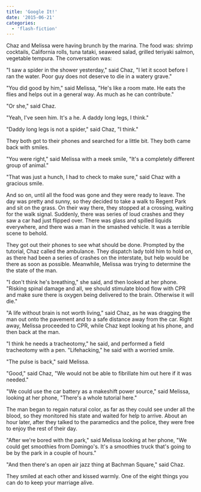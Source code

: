 ```yaml
---
title: 'Google It!'
date: '2015-06-21'
categories:
  - 'flash-fiction'
---
```


Chaz and Melissa were having brunch by the marina. The food was: shrimp
cocktails, California rolls, tuna tataki, seaweed salad, grilled teriyaki
salmon, vegetable tempura. The conversation was:

"I saw a spider in the shower yesterday," said Chaz, "I let it scoot before I
ran the water. Poor guy does not deserve to die in a watery grave."

"You did good by him," said Melissa, "He's like a room mate. He eats the flies
and helps out in a general way. As much as he can contribute."

"Or she," said Chaz.

"Yeah, I've seen him. It's a he. A daddy long legs, I think."

"Daddy long legs is not a spider," said Chaz, "I think."

They both got to their phones and searched for a little bit. They both came back
with smiles.

"You were right," said Melissa with a meek smile, "It's a completely different
group of animal."

"That was just a hunch, I had to check to make sure," said Chaz with a gracious
smile.

And so on, until all the food was gone and they were ready to leave. The day was
pretty and sunny, so they decided to take a walk to Regent Park and sit on the
grass. On their way there, they stopped at a crossing, waiting for the walk
signal. Suddenly, there was series of loud crashes and they saw a car had just
flipped over. There was glass and spilled liquids everywhere, and there was a
man in the smashed vehicle. It was a terrible scene to behold.

They got out their phones to see what should be done. Prompted by the tutorial,
Chaz called the ambulance. They dispatch lady told him to hold on, as there had
been a series of crashes on the interstate, but help would be there as soon as
possible. Meanwhile, Melissa was trying to determine the the state of the man.

"I don't think he's breathing," she said, and then looked at her phone. "Risking
spinal damage and all, we should stimulate blood flow with CPR and make sure
there is oxygen being delivered to the brain. Otherwise it will die."

"A life without brain is not worth living," said Chaz, as he was dragging the
man out onto the pavement and to a safe distance away from the car. Right away,
Melissa proceeded to CPR, while Chaz kept looking at his phone, and then back at
the man.

"I think he needs a tracheotomy," he said, and performed a field tracheotomy
with a pen. "Lifehacking," he said with a worried smile.

"The pulse is back," said Melissa.

"Good," said Chaz, "We would not be able to fibrillate him out here if it was
needed."

"We could use the car battery as a makeshift power source," said Melissa,
looking at her phone, "There's a whole tutorial here."

The man began to regain natural color, as far as they could see under all the
blood, so they monitored his state and waited for help to arrive. About an hour
later, after they talked to the paramedics and the police, they were free to
enjoy the rest of their day.

"After we're bored with the park," said Melissa looking at her phone, "We could
get smoothies from Domingo's. It's a smoothies truck that's going to be by the
park in a couple of hours."

"And then there's an open air jazz thing at Bachman Square," said Chaz.

They smiled at each other and kissed warmly. One of the eight things you can do
to keep your marriage alive.
